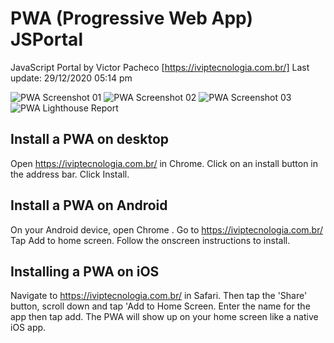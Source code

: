 # PWA (Progressive Web App) JSPortal

JavaScript Portal by Victor Pacheco [https://iviptecnologia.com.br/]
Last update: 29/12/2020 05:14 pm

![PWA Screenshot 01](https://iviptecnologia.com.br/assets/img/jsportal-pwa-print-01.jpg)
![PWA Screenshot 02](https://iviptecnologia.com.br/assets/img/jsportal-pwa-print-02.jpg)
![PWA Screenshot 03](https://iviptecnologia.com.br/assets/img/jsportal-pwa-print-03.jpg)
![PWA Lighthouse Report](https://iviptecnologia.com.br/assets/img/jsportal-pwa-print-lighthouse.jpg)

## Install a PWA on desktop

Open https://iviptecnologia.com.br/ in Chrome.
Click on an install button in the address bar.
Click Install.

## Install a PWA on Android

On your Android device, open Chrome .
Go to https://iviptecnologia.com.br/ 
Tap Add to home screen.
Follow the onscreen instructions to install.

## Installing a PWA on iOS

Navigate to https://iviptecnologia.com.br/ in Safari.
Then tap the 'Share' button, scroll down and tap 'Add to Home Screen.
Enter the name for the app then tap add.
The PWA will show up on your home screen like a native iOS app.

